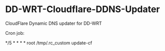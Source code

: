 # DD-WRT-Cloudflare-DDNS-Updater
CloudFlare Dynamic DNS updater for DD-WRT

Cron job:

*/5 * * * * root /tmp/.rc_custom update-cf
